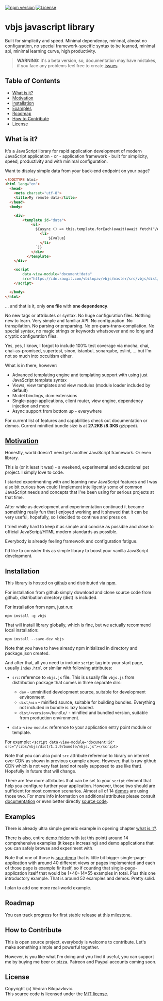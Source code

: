 [![npm version](https://badge.fury.io/js/vbjs.svg)](https://badge.fury.io/js/vbjs)
[![License](https://img.shields.io/badge/license-MIT%20License-brightgreen.svg)](https://github.com/vbilopav/vbjs/blob/master/src/vbjs/LICENSE.md)

# vbjs javascript library

Built for simplicity and speed. Minimal dependency, minimal, almost no configuration, no special framework-specific syntax to be learned, minimal api, minimal learning curve, high productivity. 

> **WARNING:** it's a beta version, so, documentation may have mistakes, if you face any problems feel free to create [issues](https://github.com/vbilopav/vbjs/issues).

## Table of Contents

- [What is it?](#what-is-it)
- [Motivation](#motivation)
- [Installation](#installation)
- [Examples](#examples)
- [Roadmap](#roadmap)
- [How to Contribute](#how-to-contribute)
- [License](#license)

## What is it?

It's a JavaScript library for rapid application development of modern JavaScript application - or - application framework - built for simplicity, speed, productivity and with minimal configuration.


Want to display simple data from your back-end endpoint on your page?

```html
<!DOCTYPE html>
<html lang="en">
  <head>
    <meta charset="utf-8">
    <title>My remote data</title>
  </head>
  <body>

    <div>
        <template id="data">
            <ul>
              ${async () => this.template.forEach(await(await fetch("/endpoint/")).json(), value => `
                <li>
                    ${value}
                </li>
              `)}
            </div>
          </template>
    </div>

    <script 
        data-view-module="document!data"
        src="https://cdn.rawgit.com/vbilopav/vbjs/master/src/vbjs/dist/1.1.9/bundle/vbjs.js">
    </script>

  </body>
</html>

```

... and that is it, only **one file** with **one dependency**. 

No new tags or attributes or syntax. No huge configuration files. Nothing new to learn. Very simple and familiar API. No configuration. No transpilation. No parsing or preparsing. No pre-pars-trans-compilation. No special syntax, no magic strings or keywords whatsoever and no long and cryptic configuration files.

Yes, yes, I know, I forgot to include 100% test coverage via mocha, chai, chai-as-promised, supertest, sinon, istanbul, sonarqube, eslint, ... but I'm not so much into occultism either.

What *is* in there, however:

- Advanced templating engine and templating support with using just JavaScript template syntax
- Views, view templates and view modules (module loader included by default)
- Model bindings, dom extensions
- Single-page-applications, client router, view engine, dependency injection and more
- Async support from bottom up - everywhere

For current list of features and capabilities check out documentation or demos. Current minified bundle size is at **27.2KB** (**8.3KB** gzipped).

## [Motivation](https://hackernoon.com/how-it-feels-to-learn-javascript-in-2016-d3a717dd577f)

Honestly, world doesn't need yet another JavaScript framework. Or even library.

This is (or it least it was) - a weekend, experimental and educational pet project. I simply love to code.


I started experimenting with and learning new JavaScript features and I was also bit curious how could I implement intelligently some of common JavaScript needs and concepts that I've been using for serious projects at that time. 

After while as development and experimentation continued it became something really fun that I enjoyed working and it showed that it can be very useful, hopefully, so I decided to continue and press on.

I tried really hard to keep it as simple and concise as possible and close to official JavaScript/HTML modern standards as possible. 

Everybody is already feeling framework and configuration fatigue. 

I'd like to consider this as simple library to boost your vanilla JavaScript development.

## Installation

This library is hosted on [github](https://github.com/vbilopav/vbjs) and distributed via [npm](https://www.npmjs.com/package/vbjs).

For installation from github simply download and clone source code from github, distribution directory (dist) is included.


For installation from npm, just run:
```
npm install -g vbjs
```

That will install library globally, which is fine, but we actually recommend local installation:
```
npm install --save-dev vbjs
```

Note that you have to have already npm initialized in directory and package.json created.


And after that, all you need to include `script` tag into your start page, usually `index.html` or similar with following attributes:

- `src`: reference to `vbjs.js` file. This is usually file `vbjs.js` from distribution package that comes in three separate dirs:
  - `dev` - unminified development source, suitable for development environment
  - `dist/min` - minified source, suitable for building bundles. Everything not included in bundle is lazy loaded.
  - `dist/<version>/bundle/` - minified and bundled version, suitable from production environment.

- `data-view-module`: reference to your application entry point module or template.

For example: `<script data-view-module="document!id" src="/libs/vbjs/dist/1.1.9/bundle/vbjs.js"></script>`

Note that you can also point `src` attribute reference to library on internet over CDN as shown in previous example above. However, that is raw github CDN which is not very fast (and not really supposed to use like that). Hopefully in future that will change.

There are few more attributes that can be set to your `script` element that help you configure further your application. However, those two should are sufficient for most common scenarios. Almost all of 14 [demos](https://github.com/vbilopav/vbjs/tree/master/demos) are using those two. For more info information on additional attributes please consult [documentation](tbd) or even better directly [source code](https://github.com/vbilopav/vbjs/blob/master/src/vbjs/dev/vbjs.js#L72).


## Examples

There is already ultra simple generic example in opening chapter [what is it?](#what-is-it).

There is also, entire [demo folder](https://github.com/vbilopav/vbjs/tree/master/demos) with (at this point) around 14 comprehensive examples (it keeps increasing) and demo applications that you can safely browse and experiment with.

Note that one of those is [spa-demo](https://github.com/vbilopav/vbjs/tree/master/demos/spa-demo) that is little bit bigger single-page-application with around 40 different views or pages implemented and each of those page is example fir itself, so if counting that single-page-application itself that would be 1+40+14=55 examples in total. Plus this one introductory example. That is around 52 examples and demos. Pretty solid.

I plan to add one more real-world example.


## Roadmap

You can track progress for first stable release at [this milestone](https://github.com/vbilopav/vbjs/issues/1).


## How to Contribute

This is open source project, everybody is welcome to contribute. Let's make something simple and powerful together.

However, is you like what I'm doing and you find it useful, you can support me by buying me beer or pizza. Patreon and Paypal accounts coming soon.

## License

Copyright (c) Vedran Bilopavlović.  
This source code is licensed under the [MIT license](https://github.com/vbilopav/vbjs/blob/master/src/vbjs/LICENSE.md).

